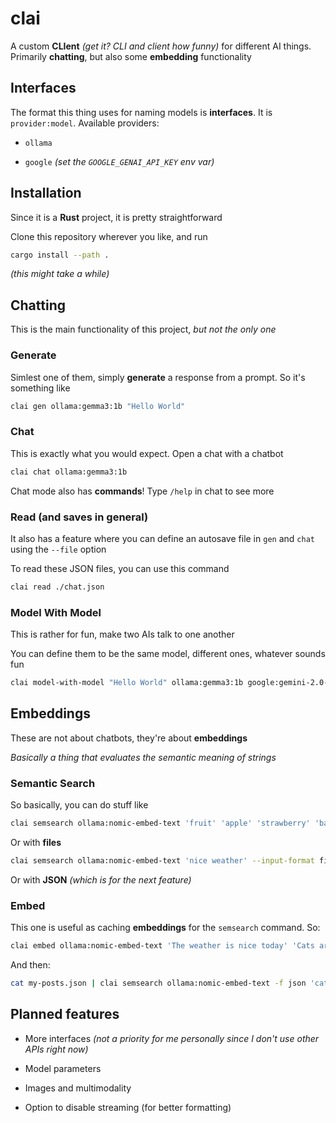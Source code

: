 # clai

A custom **CLIent** *(get it? CLI and client how funny)* for different AI things. Primarily **chatting**, but also some **embedding** functionality

## Interfaces

The format this thing uses for naming models is **interfaces**. It is `provider:model`. Available providers:

- `ollama`

- `google` *(set the `GOOGLE_GENAI_API_KEY` env var)*

## Installation

Since it is a **Rust** project, it is pretty straightforward

Clone this repository wherever you like, and run

```sh
cargo install --path .
```

*(this might take a while)*

## Chatting

This is the main functionality of this project, *but not the only one*

### Generate

Simlest one of them, simply **generate** a response from a prompt. So it's something like

```sh
clai gen ollama:gemma3:1b "Hello World"
```

### Chat

This is exactly what you would expect. Open a chat with a chatbot

```sh
clai chat ollama:gemma3:1b
```

Chat mode also has **commands**! Type `/help` in chat to see more

### Read (and saves in general)

It also has a feature where you can define an autosave file in `gen` and `chat` using the `--file` option

To read these JSON files, you can use this command

```sh
clai read ./chat.json
```

### Model With Model

This is rather for fun, make two AIs talk to one another

You can define them to be the same model, different ones, whatever sounds fun

```sh
clai model-with-model "Hello World" ollama:gemma3:1b google:gemini-2.0-flash
```

## Embeddings

These are not about chatbots, they're about **embeddings**

*Basically a thing that evaluates the semantic meaning of strings*

### Semantic Search

So basically, you can do stuff like

```sh
clai semsearch ollama:nomic-embed-text 'fruit' 'apple' 'strawberry' 'banana'
```

Or with **files**

```sh
clai semsearch ollama:nomic-embed-text 'nice weather' --input-format file my-posts/*
```

Or with **JSON** *(which is for the next feature)*

### Embed

This one is useful as caching **embeddings** for the `semsearch` command. So:

```sh
clai embed ollama:nomic-embed-text 'The weather is nice today' 'Cats are awesome' 'Rust is cool' 'hello world' --output-format json > my-posts.json
```

And then:

```sh
cat my-posts.json | clai semsearch ollama:nomic-embed-text -f json 'cats'
```

## Planned features

- More interfaces *(not a priority for me personally since I don't use other APIs right now)*

- Model parameters

- Images and multimodality

- Option to disable streaming (for better formatting)
